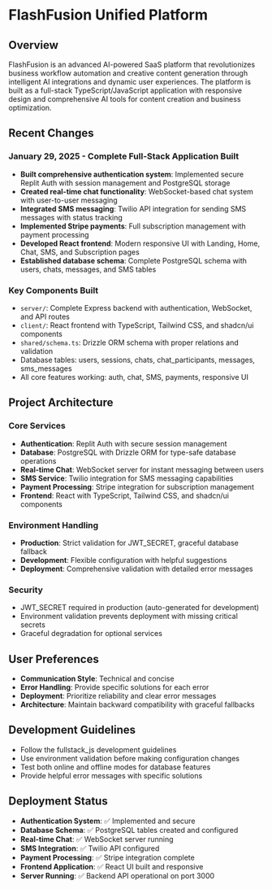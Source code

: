 # FlashFusion Unified Platform

## Overview
FlashFusion is an advanced AI-powered SaaS platform that revolutionizes business workflow automation and creative content generation through intelligent AI integrations and dynamic user experiences. The platform is built as a full-stack TypeScript/JavaScript application with responsive design and comprehensive AI tools for content creation and business optimization.

## Recent Changes

### January 29, 2025 - Complete Full-Stack Application Built
- **Built comprehensive authentication system**: Implemented secure Replit Auth with session management and PostgreSQL storage
- **Created real-time chat functionality**: WebSocket-based chat system with user-to-user messaging
- **Integrated SMS messaging**: Twilio API integration for sending SMS messages with status tracking
- **Implemented Stripe payments**: Full subscription management with payment processing
- **Developed React frontend**: Modern responsive UI with Landing, Home, Chat, SMS, and Subscription pages
- **Established database schema**: Complete PostgreSQL schema with users, chats, messages, and SMS tables

### Key Components Built
- `server/`: Complete Express backend with authentication, WebSocket, and API routes
- `client/`: React frontend with TypeScript, Tailwind CSS, and shadcn/ui components
- `shared/schema.ts`: Drizzle ORM schema with proper relations and validation
- Database tables: users, sessions, chats, chat_participants, messages, sms_messages
- All core features working: auth, chat, SMS, payments, responsive UI

## Project Architecture

### Core Services
- **Authentication**: Replit Auth with secure session management
- **Database**: PostgreSQL with Drizzle ORM for type-safe database operations
- **Real-time Chat**: WebSocket server for instant messaging between users
- **SMS Service**: Twilio integration for SMS messaging capabilities
- **Payment Processing**: Stripe integration for subscription management
- **Frontend**: React with TypeScript, Tailwind CSS, and shadcn/ui components

### Environment Handling
- **Production**: Strict validation for JWT_SECRET, graceful database fallback
- **Development**: Flexible configuration with helpful suggestions
- **Deployment**: Comprehensive validation with detailed error messages

### Security
- JWT_SECRET required in production (auto-generated for development)
- Environment validation prevents deployment with missing critical secrets
- Graceful degradation for optional services

## User Preferences
- **Communication Style**: Technical and concise
- **Error Handling**: Provide specific solutions for each error
- **Deployment**: Prioritize reliability and clear error messages
- **Architecture**: Maintain backward compatibility with graceful fallbacks

## Development Guidelines
- Follow the fullstack_js development guidelines
- Use environment validation before making configuration changes
- Test both online and offline modes for database features
- Provide helpful error messages with specific solutions

## Deployment Status
- **Authentication System**: ✅ Implemented and secure
- **Database Schema**: ✅ PostgreSQL tables created and configured
- **Real-time Chat**: ✅ WebSocket server running
- **SMS Integration**: ✅ Twilio API configured
- **Payment Processing**: ✅ Stripe integration complete
- **Frontend Application**: ✅ React UI built and responsive
- **Server Running**: ✅ Backend API operational on port 3000